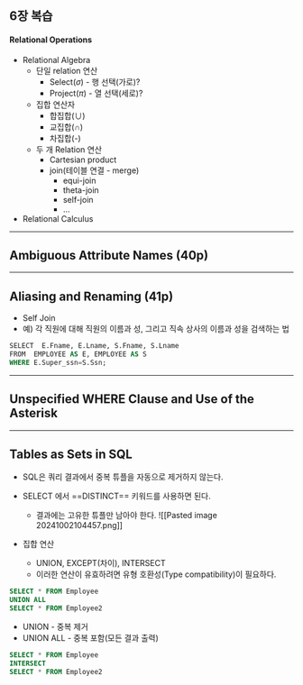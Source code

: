 ## 6장 복습
#### Relational Operations
- Relational Algebra
	- 단일 relation 연산
		- Select($\sigma$) - 행 선택(가로)?
		- Project($\pi$) - 열 선택(세로)?
	- 집합 연산자
		- 합집합($\cup$)
		- 교집합($\cap$)
		- 차집합(-)
	- 두 개 Relation 연산
		- Cartesian product
		- join(테이블 연결 - merge)
			- equi-join
			- theta-join
			- self-join
			- ...
- Relational Calculus

---
## Ambiguous Attribute Names (40p)
---
## Aliasing and Renaming (41p)
- Self Join
- 예) 각 직원에 대해 직원의 이름과 성, 그리고 직속 상사의 이름과 성을 검색하는 법
```SQL
SELECT  E.Fname, E.Lname, S.Fname, S.Lname
FROM  EMPLOYEE AS E, EMPLOYEE AS S
WHERE E.Super_ssn=S.Ssn;
```

---
## Unspecified WHERE Clause and Use of the Asterisk
---
## Tables as Sets in SQL
- SQL은 쿼리 결과에서 중복 튜플을 자동으로 제거하지 않는다.
- SELECT 에서 ==DISTINCT== 키워드를 사용하면 된다.
	- 결과에는 고유한 튜플만 남아야 한다.
![[Pasted image 20241002104457.png]]

- 집합 연산
	- UNION, EXCEPT(차이), INTERSECT
	- 이러한 연산이 유효하려면 유형 호환성(Type compatibility)이 필요하다.

```SQL
SELECT * FROM Employee
UNION ALL
SELECT * FROM Employee2
```
- UNION - 중복 제거
- UNION ALL - 중복 포함(모든 결과 출력)

```SQL
SELECT * FROM Employee
INTERSECT 
SELECT * FROM Employee2
```